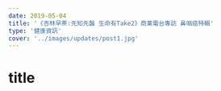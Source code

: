 ```yaml
---
date: 2019-05-04
title: '《杏林早茶:先知先醫 生命有Take2》商業電台專訪 鼻咽癌特輯'
type: '健康資訊'
cover: '../images/updates/post1.jpg'
---
```


# title
